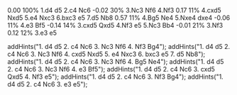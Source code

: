 <config color="-1"/>

  0.00 100% 1.d4 d5 2.c4 Nc6
 -0.02  30% 3.Nc3 Nf6 4.Nf3
  0.17  11% 4.cxd5 Nxd5 5.e4 Nxc3 6.bxc3 e5 7.d5 Nb8
  0.57  11% 4.Bg5 Ne4 5.Nxe4 dxe4
 -0.06  11% 4.e3 Bf5
 -0.14  14% 3.cxd5 Qxd5 4.Nf3 e5 5.Nc3 Bb4
 -0.01  21% 3.Nf3
  0.12  12% 3.e3 e5



addHints("1. d4 d5 2. c4 Nc6 3. Nc3 Nf6 4. Nf3 Bg4");
addHints("1. d4 d5 2. c4 Nc6 3. Nc3 Nf6 4. cxd5 Nxd5 5. e4 Nxc3 6. bxc3 e5 7. d5 Nb8");
addHints("1. d4 d5 2. c4 Nc6 3. Nc3 Nf6 4. Bg5 Ne4");
addHints("1. d4 d5 2. c4 Nc6 3. Nc3 Nf6 4. e3 Bf5");
addHints("1. d4 d5 2. c4 Nc6 3. cxd5 Qxd5 4. Nf3 e5");
addHints("1. d4 d5 2. c4 Nc6 3. Nf3 Bg4");
addHints("1. d4 d5 2. c4 Nc6 3. e3 e5");